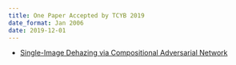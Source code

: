 ```yaml
---
title: One Paper Accepted by TCYB 2019
date_format: Jan 2006
date: 2019-12-01
---
```


* [Single-Image Dehazing via Compositional Adversarial Network](https://sg-vilab.github.io/publication/zhu2019single/)


<!--more-->
